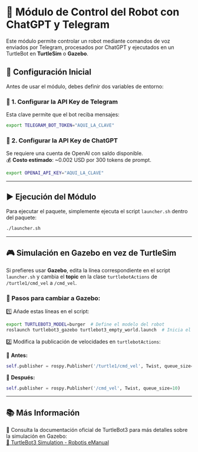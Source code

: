 # 🚀 Módulo de Control del Robot con ChatGPT y Telegram

Este módulo permite controlar un robot mediante comandos de voz enviados por Telegram, procesados por ChatGPT y ejecutados en un TurtleBot en **TurtleSim** o **Gazebo**.

## 📌 Configuración Inicial

Antes de usar el módulo, debes definir dos variables de entorno:

### 🔑 1. Configurar la API Key de Telegram

Esta clave permite que el bot reciba mensajes:

```bash
export TELEGRAM_BOT_TOKEN="AQUI_LA_CLAVE"
```

### 🧠 2. Configurar la API Key de ChatGPT

Se requiere una cuenta de OpenAI con saldo disponible.\
💰 **Costo estimado**: \~0.002 USD por 300 tokens de prompt.

```bash
export OPENAI_API_KEY="AQUI_LA_CLAVE"
```

---

## ▶️ Ejecución del Módulo

Para ejecutar el paquete, simplemente ejecuta el script `launcher.sh` dentro del paquete:

```bash
./launcher.sh
```

---

## 🎮 Simulación en **Gazebo** en vez de **TurtleSim**

Si prefieres usar **Gazebo**, edita la línea correspondiente en el script `launcher.sh` y cambia el **topic** en la clase `turtlebotActions` de `/turtle1/cmd_vel` a `/cmd_vel`.

### 🔧 Pasos para cambiar a Gazebo:

1️⃣ Añade estas líneas en el script:

```bash
export TURTLEBOT3_MODEL=burger  # Define el modelo del robot
roslaunch turtlebot3_gazebo turtlebot3_empty_world.launch  # Inicia el mundo en Gazebo
```

2️⃣ Modifica la publicación de velocidades en `turtlebotActions`:

📌 **Antes:**

```python
self.publisher = rospy.Publisher('/turtle1/cmd_vel', Twist, queue_size=10)
```

📌 **Después:**

```python
self.publisher = rospy.Publisher('/cmd_vel', Twist, queue_size=10)
```

---

## 📚 Más Información

🔗 Consulta la documentación oficial de TurtleBot3 para más detalles sobre la simulación en Gazebo:\
[🔗 TurtleBot3 Simulation - Robotis eManual](https://emanual.robotis.com/docs/en/platform/turtlebot3/simulation/#gazebo-simulation)

